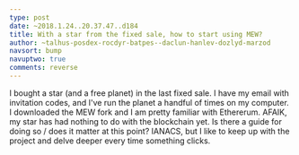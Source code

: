 ```yaml
---
type: post
date: ~2018.1.24..20.37.47..d184
title: With a star from the fixed sale, how to start using MEW?
author: ~talhus-posdex-rocdyr-batpes--daclun-hanlev-dozlyd-marzod
navsort: bump
navuptwo: true
comments: reverse
---
```


I bought a star (and a free planet) in the last fixed sale. I have my email with invitation codes, and I've run the planet a handful of times on my computer. I downloaded the MEW fork and I am pretty familiar with Ethererum. AFAIK, my star has had nothing to do with the blockchain yet. Is there a guide for doing so / does it matter at this point? IANACS, but I like to keep up with the project and delve deeper every time something clicks.